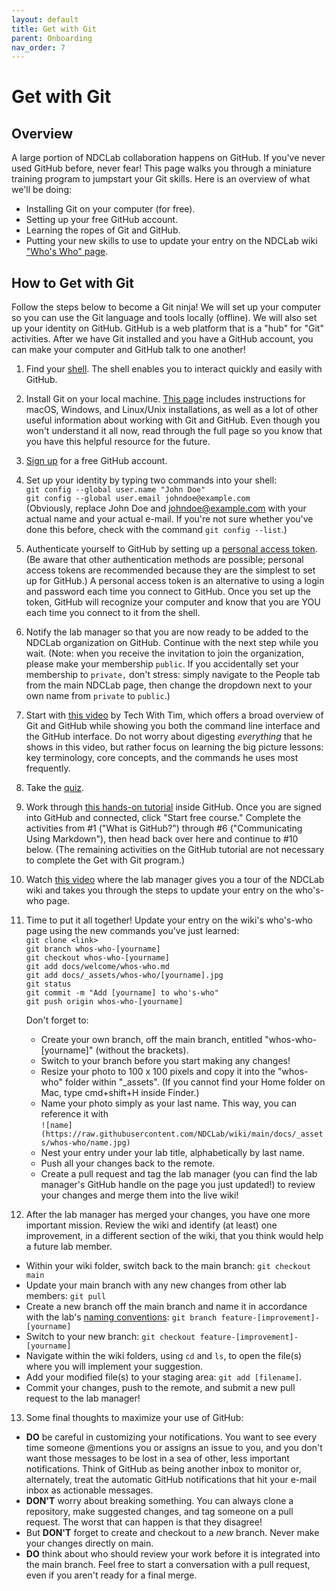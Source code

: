 ```yaml
---
layout: default
title: Get with Git
parent: Onboarding
nav_order: 7
---
```


# Get with Git

## Overview
A large portion of NDCLab collaboration happens on GitHub. If you've never used GitHub before, never fear! This page walks you through a miniature training program to jumpstart your Git skills.  Here is an overview of what we'll be doing:
* Installing Git on your computer (for free).
* Setting up your free GitHub account.
* Learning the ropes of Git and GitHub.
* Putting your new skills to use to update your entry on the NDCLab wiki ["Who's Who" page](https://ndclab.github.io/wiki/docs/welcome/whos-who.html).

## How to Get with Git
Follow the steps below to become a Git ninja! We will set up your computer so you can use the Git language and tools locally (offline). We will also set up your identity on GitHub. GitHub is a web platform that is a "hub" for "Git" activities. After we have Git installed and you have a GitHub account, you can make your computer and GitHub talk to one another!

1. Find your [shell](https://ndclab.github.io/wiki/docs/technical-docs/shell.html). The shell enables you to interact quickly and easily with GitHub.

2. Install Git on your local machine. [This page](https://ndclab.github.io/wiki/docs/technical-docs/git_and_github.html) includes instructions for macOS, Windows, and Linux/Unix installations, as well as a lot of other useful information about working with Git and GitHub. Even though you won't understand it all now, read through the full page so you know that you have this helpful resource for the future.

3. [Sign up](https://github.com) for a free GitHub account.

4. Set up your identity by typing two commands into your shell: <br/>
`git config --global user.name "John Doe"` <br/>
`git config --global user.email johndoe@example.com` <br/>
(Obviously, replace John Doe and johndoe@example.com with your actual name and your actual e-mail. If you're not sure whether you've done this before, check with the command `git config --list`.)

5. Authenticate yourself to GitHub by setting up a [personal access token](https://docs.github.com/en/github/authenticating-to-github/keeping-your-account-and-data-secure/creating-a-personal-access-token). (Be aware that other authentication methods are possible; personal access tokens are recommended because they are the simplest to set up for GitHub.) A personal access token is an alternative to using a login and password each time you connect to GitHub.  Once you set up the token, GitHub will recognize your computer and know that you are YOU each time you connect to it from the shell.

6. Notify the lab manager so that you are now ready to be added to the NDCLab organization on GitHub. Continue with the next step while you wait. (Note: when you receive the invitation to join the organization, please make your membership `public`. If you accidentally set your membership to `private,` don't stress: simply navigate to the People tab from the main NDCLab page, then change the dropdown next to your own name from `private` to `public`.)

7. Start with [this video](https://www.youtube.com/watch?v=DVRQoVRzMIY) by Tech With Tim, which offers a broad overview of Git and GitHub while showing you both the command line interface and the GitHub interface. Do not worry about digesting *everything* that he shows in this video, but rather focus on learning the big picture lessons: key terminology, core concepts, and the commands he uses most frequently.

8. Take the [quiz](https://forms.gle/B83WY7q1wWkpZtKV6).

9. Work through [this hands-on tutorial](https://lab.github.com/lmachens/git-and-github-first-timers) inside GitHub. Once you are signed into GitHub and connected, click "Start free course." Complete the activities from #1 ("What is GitHub?") through #6 ("Communicating Using Markdown"), then head back over here and continue to #10 below. (The remaining activities on the GitHub tutorial are not necessary to complete the Get with Git program.)

10. Watch [this video](https://youtu.be/4nEAxtKvrQE) where the lab manager gives you a tour of the NDCLab wiki and takes you through the steps to update your entry on the who's-who page.

11. Time to put it all together! Update your entry on the wiki's who's-who page using the new commands you've just learned:<br/>
`git clone <link>`  <br/>
`git branch whos-who-[yourname]`  <br/>
`git checkout whos-who-[yourname]`  <br/>
`git add docs/welcome/whos-who.md` <br/>
`git add docs/_assets/whos-who/[yourname].jpg` <br/>
`git status`  <br/>
`git commit -m "Add [yourname] to who's-who"`  <br/>
`git push origin whos-who-[yourname]`

    Don't forget to:

    * Create your own branch, off the main branch, entitled "whos-who-[yourname]" (without the brackets).
    * Switch to your branch before you start making any changes!
    * Resize your photo to 100 x 100 pixels and copy it into the "whos-who" folder within "_assets". (If you cannot find your Home folder on Mac, type cmd+shift+H inside Finder.)
    * Name your photo simply as your last name. This way, you can reference it with<br/>
    `![name](https://raw.githubusercontent.com/NDCLab/wiki/main/docs/_assets/whos-who/name.jpg)`
    * Nest your entry under your lab title, alphabetically by last name.
    * Push all your changes back to the remote.
    * Create a pull request and tag the lab manager (you can find the lab manager's GitHub handle on the page you just updated!) to review your changes and merge them into the live wiki!

12. After the lab manager has merged your changes, you have one more important mission. Review the wiki and identify (at least) one improvement, in a different section of the wiki, that you think would help a future lab member.

* Within your wiki folder, switch back to the main branch: `git checkout main`
* Update your main branch with any new changes from other lab members: `git pull`
* Create a new branch off the main branch and name it in accordance with the lab's [naming conventions](https://ndclab.github.io/wiki/docs/etiquette/naming-conventions.html#github): `git branch feature-[improvement]-[yourname]`
* Switch to your new branch: `git checkout feature-[improvement]-[yourname]`
* Navigate within the wiki folders, using `cd` and `ls`, to open the file(s) where you will implement your suggestion.
* Add your modified file(s) to your staging area: `git add [filename]`.
* Commit your changes, push to the remote, and submit a new pull request to the lab manager!

13. Some final thoughts to maximize your use of GitHub:
* **DO** be careful in customizing your notifications. You want to see every time someone @mentions you or assigns an issue to you, and you don't want those messages to be lost in a sea of other, less important notifications. Think of GitHub as being another inbox to monitor or, alternately, treat the automatic GitHub notifications that hit your e-mail inbox as actionable messages.
* **DON'T** worry about breaking something. You can always clone a repository, make suggested changes, and tag someone on a pull request. The worst that can happen is that they disagree!
* But **DON'T** forget to create and checkout to a *new* branch. Never make your changes directly on main.
* **DO** think about who should review your work before it is integrated into the main branch. Feel free to start a conversation with a pull request, even if you aren't ready for a final merge.

